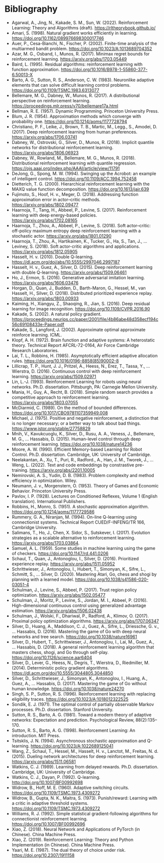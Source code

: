 # Bibliography

* Agarwal, A., Jing, N., Kakade, S. M., Sun, W. (2022). Reinforcement Learning: Theory and Algorithms (draft). https://rltheorybook.github.io/
* Amari, S. (1998). Natural gradient works efficiently in learning. https://doi.org/10.1162/089976698300017746
* Auer, P., Cesa-Bianchi, N., Fischer, P. (2002). Finite-time analysis of the multiarmed bandit problem. https://doi.org/10.1023/A:1013689704352
* Azar, M. G., Osband, I., Munos, R. (2017). Minimax regret bounds for reinforcement learning. https://arxiv.org/abs/1703.05449
* Baird, L. (1995). Residual algorithms: reinforcement learning with function approximation. https://doi.org/10.1016/B978-1-55860-377-6.50013-X
* Barto, A. G., Sutton, R. S., Anderson, C. W. (1983). Neuronlike adaptive elements that can solve difficult learning control problems. https://doi.org/10.1109/TSMC.1983.6313077
* Bellemare, M. G., Dabney, W., Munos, R. (2017). A distributional perspective on reinforcement learning. https://proceedings.mlr.press/v70/bellemare17a.html
* Bellman, R. E. (1957). Dynamic Programming. Princeton University Press.
* Blum, J. R. (1954). Approximation methods which converge with probability one. https://doi.org/10.1214/aoms/1177728794
* Christiano, P. F., Leike, J., Brown, T. B., Martic, M., Legg., S., Amodei, D. (2017). Deep reinforcement learning from human preferences. https://arxiv.org/abs/1706.03741
* Dabney, W., Ostrovski, G., Silver, D., Munos, R. (2018). Implicit quantile networks for distributional reinforcement learning. https://arxiv.org/abs/1806.06923
* Dabney, W., Rowland, M., Bellemare, M. G., Munos, R. (2018). Distributional reinforcement learning with quantile regression. https://ojs.aaai.org/index.php/AAAI/article/view/11791
* DeJong, G., Spong, M. W. (1994). Swinging up the Acrobot: an example of intelligent control. https://doi.org/10.1109/ACC.1994.752458
* Dietterich, T. G. (2000). Hierarchical reinforcement learning with the MAXQ value function decomposition. https://doi.org/10.1613/jair.639
* Fujimoto, S., Hoof, H. v., Meger, D. (2018). Addressing function approximation error in actor–critic methods. https://arxiv.org/abs/1802.09477
* Haarnoja, T., Tang, H., Abbeel, P., Levine, S. (2017). Reinforcement learning with deep energy-based policies. https://arxiv.org/abs/1702.08165
* Haarnoja, T., Zhou, A., Abbeel, P., Levine, S. (2018). Soft actor–critic: off-policy maximum entropy deep reinforcement learning with a stochastic actor. https://arxiv.org/abs/1801.01290
* Haarnoja, T., Zhou, A., Hartikainen, K., Tucker, G., Ha, S., Tan, J., ... Leviney, S. (2018). Soft actor-critic algorithms and applications. https://arxiv.org/abs/1812.05905
* Hasselt, H. v. (2010). Double Q-learning. https://dl.acm.org/doi/abs/10.5555/2997046.2997187
* Hasselt, H. v., Guez, A., Silver, D. (2015). Deep reinforcement learning with double Q-learning. https://arxiv.org/abs/1509.06461
* Ho, J., Ermon, S. (2016). Generative adversarial imitation learning. https://arxiv.org/abs/1606.03476
* Horgan, D., Quan, J., Budden, D., Barth-Maron, G., Hessel, M., van Hasselt, H., Silver, D. (2018). Distributed prioritized experience replay. https://arxiv.org/abs/1803.00933
* Kaiming, H., Xiangyu, Z., Shaoqing, R., Jian, S. (2016). Deep residual learning for image recognition. https://doi.org/10.1109/CVPR.2016.90
* Kakade, S. (2002). A natural policy gradient. https://proceedings.neurips.cc/paper/2001/file/4b86abe48d358ecf194c56c69108433e-Paper.pdf
* Kakade, S., Langford, J. (2002). Approximate optimal approximate reinforce learning. ICML.
* Klopf, A. H. (1972). Brain function and adaptive systems: A heterostatic theory. Technical Report AFCRL-72-0164, Air Force Cambridge Research Laboratories.
* Lai, T. L., Robbins, H. (1985). Asymptotically efficient adaptive allocation rules. https://doi.org/10.1016/0196-8858(85)90002-8
* Lillicrap, T. P., Hunt, J. J., Pritzel, A., Heess, N., Erez, T., Tassa, Y., ... Wierstra, D. (2016). Continuous control with deep reinforcement learning. https://arxiv.org/abs/1509.02971
* Lin, L.-J. (1993). Reinforcement Learning for robots using neural networks. Ph.D. dissertation. Pittsburgh, PA: Carnegie Mellon University.
* Mania, H., Guy, A., Recht, B. (2018). Simple random search provides a competitive approach to reinforcement learning. https://arxiv.org/abs/1803.07055
* McDiarmid, C. (1989). On the method of bounded differences. https://doi.org/10.1017/CBO9781107359949.008
* Michael, J. (1975). Positive and negative reinforcement, a distinction that is no longer necessary; or a better way to talk about bad things. https://www.jstor.org/stable/27758829
* Mnih, V., Kavukcuoglu, K., Silver, D., Rusu, A. A., Veness, J., Bellemare, M. G., ... Hassabis, D. (2015). Human-level control through deep reinforcement learning. https://doi.org/10.1038/nature14236
* Moore, A. W. (1990). Efficient Memory-based Learning for Robot Control. Ph.D. dissertation. Cambridge, UK: University of Cambridge.
* Neelakantan, A., Xu, T., Puri, R., Radford., A., Han, J. M., Tworek, J., ... Weng, L. (2022). Text and code embeddings by constrastive pre-training. https://arxiv.org/abs/2201.10005
* Nemirovski, A. S., Yudin, D. B. (1983). Problem complexity and method efficiency in optimization. Wiley.
* Neumann, J. v., Morgenstern, O. (1953). Theory of Games and Economic Behavior. Princeton University Press.
* Pavlov, I. P. (1928). Lectures on Conditioned Reflexes, Volume 1 (English translation). International Publishers.
* Robbins, H., Monro, S. (1951). A stochastic approximation algorithm. https://doi.org/10.1214/aoms/1177729586
* Rummery, G. A., Niranjan, M. (1994). On-line Q-learning using connectionist systems. Technical Report CUED/F-INFENG/TR 166, Cambridge University.
* Salimans, T., Ho, J., Chen, X. Sidor, S., Sutskever, I. (2017). Evolution strategies as a scalable alternative to reinforcement learning. https://arxiv.org/abs/1703.03864.
* Samuel, A. L. (1959). Some studies in machine learning using the game of checkers. https://doi.org/10.1147/rd.441.0206
* Schaul, T., Quan, J., Antonoglou, I., Silver, D. (2016). Prioritized experience replay. https://arxiv.org/abs/1511.05952
* Schrittwieser, J., Antonoglou, I., Hubert, T., Simonyan, K., Sifre, L., Schmitt, S., ... Silver, D. (2020). Mastering Atari, Go, chess and shogi by planning with a learned model. https://doi.org/10.1038/s41586-020-03051-4
* Schulman, J., Levine, S., Abbeel, P. (2017). Trust region policy optimization. https://arxiv.org/abs/1502.05477
* Schulman, J., Moritz, P., Levine, S., Jordan, M. I., Abbeel, P. (2016). High-dimensional continuous control using generalized advantage estimation. https://arxiv.org/abs/1506.02438
* Schulman, J., Wolski, F., Dhariwal, P., Radford, A., Klimov, O. (2017). Proximal policy optimization algorithms. https://arxiv.org/abs/1707.06347
* Silver, D., Huang, A., Maddison, C. J., Guez, A., Sifre, L., Driessche, G. v., ... Hassabis, D. (2016). Mastering the game of Go with deep neural networks and tree search. https://doi.org/10.1038/nature16961
* Silver, D., Hubert, T., Schrittwieser, J., Antonoglou, I., Lai, M., Guez, A., ... Hassabis, D. (2018). A general reinforcement learning algorithm that masters chess, shogi, and Go through self-play. https://doi.org/10.1126/science.aar6404
* Silver, D., Lever, G., Heess, N., Degris, T., Wierstra, D., Riedmiller, M. (2014). Deterministic policy gradient algorithms. https://dl.acm.org/doi/10.5555/3044805.3044850
* Silver, D., Schrittwieser, J., Simonyan, K., Antonoglou, I., Huang, A., Guez, A., ... Hassabis, D. (2017). Mastering the game of Go without human knowledge. https://doi.org/10.1038/nature24270
* Singh, S. P., Sutton, R. S. (1996). Reinforcement learning with replacing eligibility traces. https://doi.org/10.1023/A:1018012322525
* Sondik, E. J. (1971). The optimal control of partially observable Markov processes. Ph.D. dissertation. Stanford University.
* Sutton, R. S., Barto, A. G. (1981). Toward a modern theory of adaptive networks: Expectation and prediction. Psychological Review, 88(2):135–170.
* Sutton, R. S., Barto, A. G. (1998). Reinforcement Learning: An introduction. MIT Press.
* Tsitsklis, J. N. (1994). Asynchronous stochastic approximation and Q-learning. https://doi.org/10.1023/A:1022689125041
* Wang, Z., Schaul, T., Hessel, M., Hasselt, H. v., Lanctot, M., Freitas, N. d. (2015). Dueling network architectures for deep reinforcement learning. https://arxiv.org/abs/1511.06581
* Watkins, C. J. (1989). Learning from delayed rewards. Ph.D. dissertation. Cambridge, UK: University of Cambridge.
* Watkins, C. J., Dayan, P. (1992). Q-learning. http://doi.org/10.1007/BF00992698
* Widrow, B., Hoff, M. E. (1960). Adaptive switching circuits. https://doi.org/10.1109/TSMC.1973.4309272
* Widrow, B., Gupta, N. K., Maitra, S. (1973). Punish/reward: Learning with a critic in adaptive threshold systems. https://doi.org/10.1109/TSMC.1973.4309272
* Williams, R. J. (1992). Simple statistical gradient-following algorithms for connectionist reinforcement learning. https://doi.org/10.1007/BF00992696
* Xiao, Z. (2018). Neural Network and Applications of PyTorch (in Chinese). China Machine Press.
* Xiao, Z. (2019). Reinforcement Learning: Theory and Python Implementation (in Chinese). China Machine Press.
* Yaari, M. E. (1987). The dual theory of choice under risk. https://doi.org/10.2307/1911158
